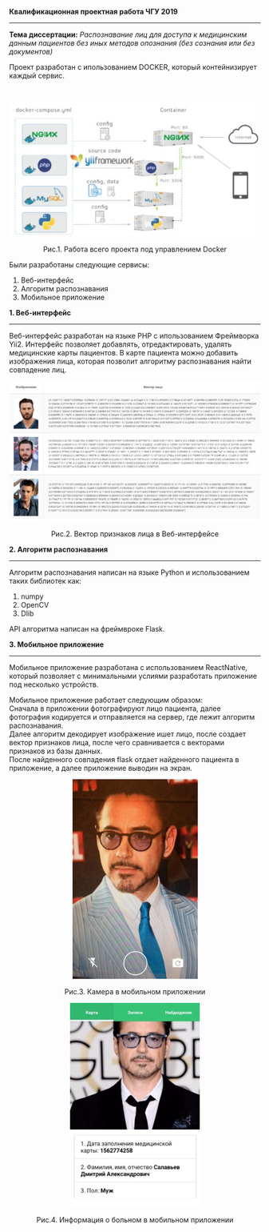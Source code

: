 **Квалификационная проектная работа ЧГУ 2019**
____

**Тема диссертации:** _Распознавание лиц для доступа к медицинским данным пациентов без иных методов опознания (без сознания или без документов)_


Проект разработан с ипользованием DOCKER, который контейнизирует каждый сервис.

<br>
<p align="center">
<img style="display: block; margin: 0 auto" src="https://raw.githubusercontent.com/bubaew95/med-face-recognition/master/source/1 (5).jpg">
<br>Рис.1. Работа всего проекта под управлением Docker
</p>

Были разработаны следующие сервисы:
1. Веб-интерфейс
2. Алгоритм распознавания
3. Мобильное приложение


**1. Веб-интерфейс**
____
Веб-интерфейс разработан на языке PHP с ипользованием Фреймворка Yii2. Интерфейс позволяет добавлять, отредактировать, 
удалять медицинские карты пациентов. 
В карте пациента можно добавить изображения лица, которая позволит алгоритму распознавания найти совпадение лиц.

<p align="center">
<img style="display: block; margin: 0 auto" src="https://raw.githubusercontent.com/bubaew95/med-face-recognition/master/source/1 (1).jpg">
<br>Рис.2. Вектор признаков лица в Веб-интерфейсе
</p>

**2. Алгоритм распознавания**
___
Алгоритм распознавания написан на языке Python и использованием таких библиотек как:
1. numpy
2. OpenCV
3. Dlib

API алгоритма написан на фреймвроке Flask.


**3. Мобильное приложение**
___
Мобильное приложение разработана с использованием ReactNative, 
который позволяет с минимальными услиями разработать приложение под несколько устройств.

Мобильное приложение работает следующим образом:<br>
Сначала в приложении фотографируют лицо пациента, далее фотография кодируется 
и отправляется на сервер, где лежит алгоритм распознавания.<br>
Далее алгоритм декодирует изображение ишет лицо, после создает вектор признаков лица, после чего сравнивается с 
векторами признаков из базы данных.<br>
После найденного совпадения flask отдает найденного пациента в приложение, а далее приложение выводин на экран.

<p align="center">
<img style="display: block; margin: 0 auto" src="https://raw.githubusercontent.com/bubaew95/med-face-recognition/master/source/1 (2).jpg">
<br>Рис.3. Камера в мобильном приложении
</p>

<p align="center">
<img style="display: block; margin: 0 auto" src="https://raw.githubusercontent.com/bubaew95/med-face-recognition/master/source/1 (3).jpg">
<br>Рис.4. Информация о больном в мобильном приложении
</p>
<br>
<br>
